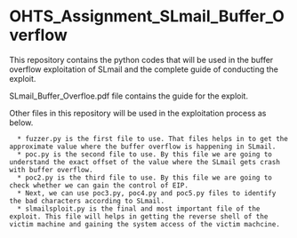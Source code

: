 # OHTS_Assignment_SLmail_Buffer_Overflow
This repository contains the python codes that will be used in the buffer overflow exploitation of SLmail and the complete guide of conducting the exploit. 

SLmail_Buffer_Overfloe.pdf file contains the guide for the exploit.

Other files in this repository will be used in the exploitation process as below.

      * fuzzer.py is the first file to use. That files helps in to get the approximate value where the buffer overflow is happening in SLmail.
      * poc.py is the second file to use. By this file we are going to understand the exact offset of the value where the SLmail gets crash with buffer overflow.
      * poc2.py is the third file to use. By this file we are going to check whether we can gain the control of EIP.
      * Next, we can use poc3.py, poc4.py and poc5.py files to identify the bad characters according to SLmail.
      * slmailsploit.py is the final and most important file of the exploit. This file will helps in getting the reverse shell of the victim machine and gaining the system access of the victim machcine. 

